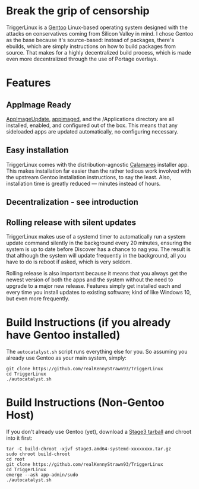 # Break the grip of censorship
TriggerLinux is a [Gentoo](https://www.gentoo.org) Linux-based operating system designed with the attacks on conservatives coming from Silicon Valley in mind. I chose Gentoo as the base because it's source-based: instead of packages, there's ebuilds, which are simply instructions on how to build packages from source. That makes for a highly decentralized build process, which is made even more decentralized through the use of Portage overlays.

# Features

## AppImage Ready
[AppImageUpdate](https://github.com/AppImage/AppImageUpdate), [appimaged](https://github.com/AppImage/appimaged), and the /Applications directory are all installed, enabled, and configured out of the box. This means that any sideloaded apps are updated automatically, no configuring necessary.

## Easy installation
TriggerLinux comes with the distribution-agnostic [Calamares](https://calamares.io) installer app. This makes installation far easier than the rather tedious work involved with the upstream Gentoo installation instructions, to say the least. Also, installation time is greatly reduced ― minutes instead of hours.

## Decentralization - see introduction

## Rolling release with silent updates
TriggerLinux makes use of a systemd timer to automatically run a system update command silently in the background every 20 minutes, ensuring the system is up to date before Discover has a chance to nag you. The result is that although the system will update frequently in the background, all you have to do is reboot if asked, which is very seldom.

Rolling release is also important because it means that you always get the newest version of both the apps and the system without the need to upgrade to a major new release. Features simply get installed each and every time you install updates to existing software; kind of like Windows 10, but even more frequently.

# Build Instructions (if you already have Gentoo installed)
The `autocatalyst.sh` script runs everything else for you. So assuming you already use Gentoo as your main system, simply:

    git clone https://github.com/realKennyStrawn93/TriggerLinux
    cd TriggerLinux
    ./autocatalyst.sh

# Build Instructions (Non-Gentoo Host)
If you don't already use Gentoo (yet), download a [Stage3 tarball](http://distfiles.gentoo.org/releases/amd64/autobuilds/current-stage3-amd64-systemd/) and chroot into it first:

    tar -C build-chroot -xjvf stage3.amd64-systemd-xxxxxxxx.tar.gz
    sudo chroot build-chroot
    cd root
    git clone https://github.com/realKennyStrawn93/TriggerLinux
    cd TriggerLinux
    emerge --ask app-admin/sudo
    ./autocatalyst.sh
